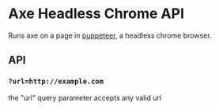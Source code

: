 # Axe Headless Chrome API
Runs axe on a page in [puppeteer](https://github.com/GoogleChrome/puppeteer), a headless chrome browser.


## API
### `?url=http://example.com`
the "url" query parameter accepts any valid url
